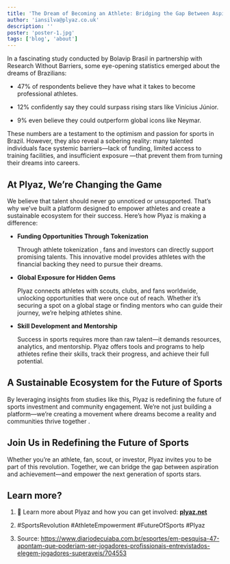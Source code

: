 ```yaml
---
title: 'The Dream of Becoming an Athlete: Bridging the Gap Between Aspiration and Reality'
author: 'iansilva@plyaz.co.uk'
description: ''
poster: 'poster-1.jpg'
tags: ['blog', 'about']
---
```


In a fascinating study conducted by Bolavip Brasil in partnership with Research Without Barriers, some eye-opening statistics emerged about the dreams of Brazilians:

- 47% of respondents believe they have what it takes to become professional athletes.

- 12% confidently say they could surpass rising stars like Vinícius Júnior.

- 9% even believe they could outperform global icons like Neymar.

These numbers are a testament to the optimism and passion for sports in Brazil. However, they also reveal a sobering reality: many talented individuals face systemic barriers—lack of funding, limited access to training facilities, and insufficient exposure —that prevent them from turning their dreams into careers.

## At Plyaz, We’re Changing the Game

We believe that talent should never go unnoticed or unsupported. That’s why we’ve built a platform designed to empower athletes and create a sustainable ecosystem for their success. Here’s how Plyaz is making a difference:


- **Funding Opportunities Through Tokenization**

  Through athlete tokenization , fans and investors can directly support promising talents. This innovative model provides athletes with the financial backing they need to pursue their dreams.

- **Global Exposure for Hidden Gems**

  Plyaz connects athletes with scouts, clubs, and fans worldwide, unlocking opportunities that were once out of reach. Whether it’s securing a spot on a global stage or finding mentors who can guide their journey, we’re helping athletes shine.

- **Skill Development and Mentorship**

  Success in sports requires more than raw talent—it demands resources, analytics, and mentorship. Plyaz offers tools and programs to help athletes refine their skills, track their progress, and achieve their full potential.

## A Sustainable Ecosystem for the Future of Sports

By leveraging insights from studies like this, Plyaz is redefining the future of sports investment and community engagement. We’re not just building a platform—we’re creating a movement where dreams become a reality and communities thrive together .


## Join Us in Redefining the Future of Sports

Whether you’re an athlete, fan, scout, or investor, Plyaz invites you to be part of this revolution. Together, we can bridge the gap between aspiration and achievement—and empower the next generation of sports stars.

## Learn more?
1. 🔗 Learn more about Plyaz and how you can get involved: [**plyaz.net**](https://plyaz.net/en)

2. #SportsRevolution #AthleteEmpowerment #FutureOfSports #Plyaz

3. Source: <https://www.diariodecuiaba.com.br/esportes/em-pesquisa-47-apontam-que-poderiam-ser-jogadores-profissionais-entrevistados-elegem-jogadores-superaveis/704553>